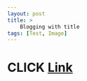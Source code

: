 ```yaml
---
layout: post
title: >
    Blogging with title 
tags: [Test, Image]
---
```

# CLICK [Link](https://forms.office.com/Pages/ResponsePage.aspx?id=_ZA9iCIfM0u67zTIjyNaHcKCRXpgU9JHtoHeV9F0YllUNTNPRkw5TTA3S0FBSjRENDVWVUpCTVhJOS4u)